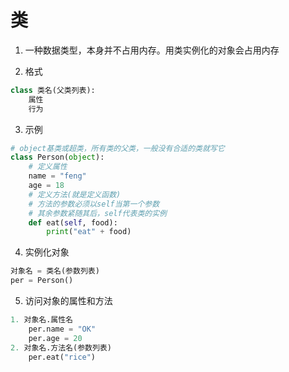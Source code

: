 # 类

1. 一种数据类型，本身并不占用内存。用类实例化的对象会占用内存

2. 格式
```python
class 类名(父类列表):
    属性
    行为
```

3. 示例
```python
# object基类或超类，所有类的父类，一般没有合适的类就写它
class Person(object):
    # 定义属性
    name = "feng"
    age = 18
    # 定义方法(就是定义函数)
    # 方法的参数必须以self当第一个参数
    # 其余参数紧随其后，self代表类的实例
    def eat(self, food):
        print("eat" + food)
```

4. 实例化对象
```python
对象名 = 类名(参数列表)
per = Person()
```

5. 访问对象的属性和方法
```python
1. 对象名.属性名
    per.name = "OK"
    per.age = 20
2. 对象名.方法名(参数列表)
    per.eat("rice")
```







